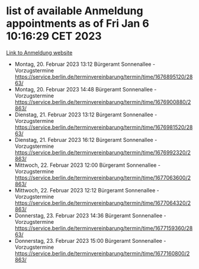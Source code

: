 # list of available Anmeldung appointments as of Fri Jan  6 10:16:29 CET 2023
[Link to Anmeldung website](https://service.berlin.de/terminvereinbarung/termin/tag.php?termin=0&anliegen[]=120686&dienstleisterlist=122210,122217,327316,122219,327312,122227,327314,122231,327346,122243,327348,122252,329742,122260,329745,122262,329748,122254,329751,122271,327278,122273,327274,122277,327276,330436,122280,327294,122282,327290,122284,327292,327539,122291,327270,122285,327266,122286,327264,122296,327268,150230,329760,122301,327282,122297,327286,122294,327284,122312,329763,122314,329775,122304,327330,122311,327334,122309,327332,122281,327352,122279,329772,122276,327324,122274,327326,122267,329766,122246,327318,122251,327320,122257,327322,122208,327298,122226,327300,121362,121364&herkunft=http%3A%2F%2Fservice.berlin.de%2Fdienstleistung%2F120686%2F)
- Montag, 20. Februar 2023 13:12 Bürgeramt Sonnenallee - Vorzugstermine https://service.berlin.de/terminvereinbarung/termin/time/1676895120/2863/
- Montag, 20. Februar 2023 14:48 Bürgeramt Sonnenallee - Vorzugstermine https://service.berlin.de/terminvereinbarung/termin/time/1676900880/2863/
- Dienstag, 21. Februar 2023 13:12 Bürgeramt Sonnenallee - Vorzugstermine https://service.berlin.de/terminvereinbarung/termin/time/1676981520/2863/
- Dienstag, 21. Februar 2023 16:12 Bürgeramt Sonnenallee - Vorzugstermine https://service.berlin.de/terminvereinbarung/termin/time/1676992320/2863/
- Mittwoch, 22. Februar 2023 12:00 Bürgeramt Sonnenallee - Vorzugstermine https://service.berlin.de/terminvereinbarung/termin/time/1677063600/2863/
- Mittwoch, 22. Februar 2023 12:12 Bürgeramt Sonnenallee - Vorzugstermine https://service.berlin.de/terminvereinbarung/termin/time/1677064320/2863/
- Donnerstag, 23. Februar 2023 14:36 Bürgeramt Sonnenallee - Vorzugstermine https://service.berlin.de/terminvereinbarung/termin/time/1677159360/2863/
- Donnerstag, 23. Februar 2023 15:00 Bürgeramt Sonnenallee - Vorzugstermine https://service.berlin.de/terminvereinbarung/termin/time/1677160800/2863/

